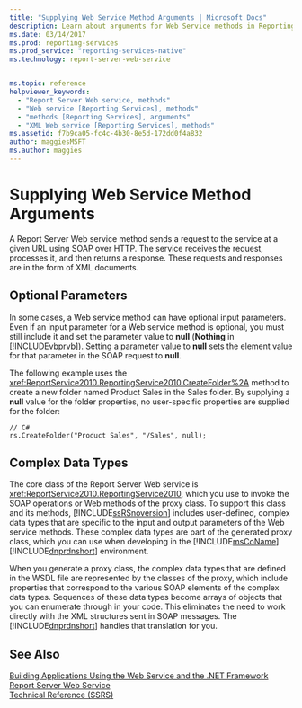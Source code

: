 ```yaml
---
title: "Supplying Web Service Method Arguments | Microsoft Docs"
description: Learn about arguments for Web Service methods in Reporting Services, including optional parameters and complex data types.
ms.date: 03/14/2017
ms.prod: reporting-services
ms.prod_service: "reporting-services-native"
ms.technology: report-server-web-service


ms.topic: reference
helpviewer_keywords: 
  - "Report Server Web service, methods"
  - "Web service [Reporting Services], methods"
  - "methods [Reporting Services], arguments"
  - "XML Web service [Reporting Services], methods"
ms.assetid: f7b9ca05-fc4c-4b30-8e5d-172dd0f4a832
author: maggiesMSFT
ms.author: maggies
---
```

# Supplying Web Service Method Arguments
  A Report Server Web service method sends a request to the service at a given URL using SOAP over HTTP. The service receives the request, processes it, and then returns a response. These requests and responses are in the form of XML documents.  
  
## Optional Parameters  
 In some cases, a Web service method can have optional input parameters. Even if an input parameter for a Web service method is optional, you must still include it and set the parameter value to **null** (**Nothing** in [!INCLUDE[vbprvb](../../../includes/vbprvb-md.md)]). Setting a parameter value to **null** sets the element value for that parameter in the SOAP request to **null**.  
  
 The following example uses the <xref:ReportService2010.ReportingService2010.CreateFolder%2A> method to create a new folder named Product Sales in the Sales folder. By supplying a **null** value for the folder properties, no user-specific properties are supplied for the folder:  
  
```  
// C#  
rs.CreateFolder("Product Sales", "/Sales", null);  
```  
  
## Complex Data Types  
 The core class of the Report Server Web service is <xref:ReportService2010.ReportingService2010>, which you use to invoke the SOAP operations or Web methods of the proxy class. To support this class and its methods, [!INCLUDE[ssRSnoversion](../../../includes/ssrsnoversion-md.md)] includes user-defined, complex data types that are specific to the input and output parameters of the Web service methods. These complex data types are part of the generated proxy class, which you can use when developing in the [!INCLUDE[msCoName](../../../includes/msconame-md.md)] [!INCLUDE[dnprdnshort](../../../includes/dnprdnshort-md.md)] environment.  
  
 When you generate a proxy class, the complex data types that are defined in the WSDL file are represented by the classes of the proxy, which include properties that correspond to the various SOAP elements of the complex data types. Sequences of these data types become arrays of objects that you can enumerate through in your code. This eliminates the need to work directly with the XML structures sent in SOAP messages. The [!INCLUDE[dnprdnshort](../../../includes/dnprdnshort-md.md)] handles that translation for you.  
  
## See Also  
 [Building Applications Using the Web Service and the .NET Framework](../../../reporting-services/report-server-web-service/net-framework/building-applications-using-the-web-service-and-the-net-framework.md)   
 [Report Server Web Service](../../../reporting-services/report-server-web-service/report-server-web-service.md)   
 [Technical Reference &#40;SSRS&#41;](../../../reporting-services/technical-reference-ssrs.md)  
  
  
